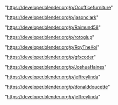"https://developer.blender.org/p/Ocofficefurniture"

"https://developer.blender.org/p/jasonclark"

"https://developer.blender.org/p/Raimund58"

"https://developer.blender.org/p/rotoglup"

"https://developer.blender.org/p/RoyTheKoi"

"https://developer.blender.org/p/gfxcoder"

"https://developer.blender.org/p/JoshuaHaines"

"https://developer.blender.org/p/jeffreylinda"

 
"https://developer.blender.org/p/donalddoucette"


"https://developer.blender.org/p/jeffreylinda"


 
